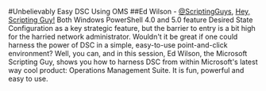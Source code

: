#Unbelievably Easy DSC Using OMS
##Ed Wilson - [@ScriptingGuys](https://twitter.com/ScriptingGuys), [Hey, Scripting Guy!](https://blogs.technet.microsoft.com/heyscriptingguy/)
Both Windows PowerShell 4.0 and 5.0 feature Desired State Configuration as a key strategic feature, but the barrier to entry is a bit high for the harried network administrator. Wouldn't it be great if one could harness the power of DSC in a simple, easy-to-use point-and-click environment? Well, you can, and in this session, Ed Wilson, the Microsoft Scripting Guy, shows you how to harness DSC from within Microsoft's latest way cool product: Operations Management Suite. It is fun, powerful and easy to use.
